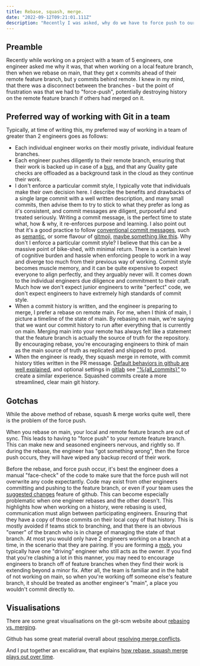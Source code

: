 ```yaml
---
title: Rebase, squash, merge.
date: "2022-09-12T09:21:01.111Z"
description: "Recently I was asked, why do we have to force push to our remote feature branch, when rebasing on main? I noticed it could be a lesson in git fundamentals."
---
```


<h2 style="margin-bottom:0.5rem;">Preamble</h2>

Recently while working on a project with a team of 5 engineers, one engineer asked me why it was, that when working on a local feature branch, then when we rebase on main, that they get x commits ahead of their remote feature branch, but y commits behind remote. I knew in my mind, that there was a disconnect between the branches - but the point of frustration was that we had to "force-push", potentially destroying history on the remote feature branch if others had merged on it.

<h2 style="margin-bottom:0.5rem;">Preferred way of working with Git in a team</h2>

Typically, at time of writing this, my preferred way of working in a team of greater than 2 engineers goes as follows:

- Each individual engineer works on their mostly private, individual feature branches.
- Each engineer pushes diligently to their remote branch, ensuring that their work is backed up in case of a [bus](https://en.wikipedia.org/wiki/Bus_factor), and that any Quality gate checks are offloaded as a background task in the  cloud as they continue their work.
- I don't enforce a particular commit style, I typically vote that individuals make their own decision here. I describe the benefits and drawbacks of a single large commit with a well written description, and many small commits, then advise them to try to stick to what they prefer as long as it's consistent, and commit messages are diligent, purposeful and treated seriously. Writing a commit message, is the perfect time to state what, how & why, it re-enforces purpose and learning. I also point out that it's a good practice to follow [conventional commit messages](https://www.conventionalcommits.org/en/v1.0.0/), such as [semantic](https://gist.github.com/joshbuchea/6f47e86d2510bce28f8e7f42ae84c716), or some flavour of [gitmoji](https://gitmoji.dev), [maybe something like this](https://gist.github.com/kdevo/ee396757c0edf256b1633810e5d0f9b8). Why don't I enforce a particular commit style? I believe that this can be a massive point of bike-shed, with minimal return. There is a certain level of cognitive burden and hassle when enforcing people to work in a way and diverge too much from their previous way of working. Commit style becomes muscle memory, and it can be quite expensive to expect everyone to align perfectly, and they arguably never will. It comes down to the individual engineers due diligence and commitment to their craft. Much how we don't expect junior engineers to write "perfect" code, we don't expect engineers to have extremely high standards of commit style.
- When a commit history is written, and the engineer is preparing to merge, I prefer a rebase on remote main. For me, when I think of main, I picture a timeline of the state of main. By rebasing on main, we're saying that we want our commit history to run after everything that is currently on main. Merging main into your remote has always felt like a statement that the feature branch is actually the source of truth for the repository. By encouraging rebase, you're encouraging engineers to think of main as the main source of truth as replicated and shipped to prod.
- When the engineer is ready, they squash merge in remote, with commit history titles written in the PR message. [Default behaviors in github are well explained](https://docs.github.com/en/pull-requests/collaborating-with-pull-requests/incorporating-changes-from-a-pull-request/about-pull-request-merges), and optional settings in [gitlab](https://docs.gitlab.com/ee/user/project/merge_requests/squash_and_merge.html) see ["%{all_commits}"](https://docs.gitlab.com/ee/user/project/merge_requests/commit_templates.html) to create a similar experience. Squashed commits create a more streamlined, clear main git history.

<h2 style="margin-bottom:0.5rem;">Gotchas</h2>

While the above method of rebase, squash & merge works quite well, there is the problem of the force push. 

When you rebase on main, your local and remote feature branch are out of sync. This leads to having to "force push" to your remote feature branch. This can make new and seasoned engineers nervous, and rightly so. If during the rebase, the engineer has "got something wrong", then the force push occurs, they will have wiped any backup record of their work. 

Before the rebase, and force push occur, it's best the engineer does a manual "face-check" of the code to make sure that the force push will not overwrite any code expectantly. Code may exist from other engineers committing and pushing to the feature branch, or even if your team uses the [suggested changes](https://docs.github.com/en/pull-requests/collaborating-with-pull-requests/reviewing-changes-in-pull-requests/incorporating-feedback-in-your-pull-request#applying-suggested-changes) feature of github.  This can become especially problematic when one engineer rebases and the other doesn't. This highlights how when working on a history, were rebasing is used, communication must align between participating engineers. Ensuring that they have a copy of those commits on their local copy of that history. This is mostly avoided if teams stick to branching, and that there is an obvious "owner" of the branch who is in charge of managing the state of that branch. At most you would only have 2 engineers working on a branch at a time, in the scenario that they are pairing. If you are forming a [mob](https://en.wikipedia.org/wiki/Mob_programming), you typically have one "driving" engineer who still acts as the owner. If you find that you're clashing a lot in this manner, you may need to encourage engineers to branch off of feature branches when they find their work is extending beyond a minor fix. After all, the team is familiar and in the habit of not working on main, so when you're working off someone else's feature branch, it should be treated as another engineer's "main", a place you wouldn't commit directly to.

<h2 style="margin-bottom:0.5rem;">Visualisations</h2>

There are some great visualisations on the git-scm website about [rebasing vs. merging](https://git-scm.com/book/en/v2/Git-Branching-Rebasing).

Github has some great material overall about [resolving merge conflicts](https://docs.github.com/en/pull-requests/collaborating-with-pull-requests/addressing-merge-conflicts).

And I put together an excalidraw, that explains [how rebase, squash merge plays out over time](https://excalidraw.com/#json=cbWrq22fdMdgkOshsffqo,foVBnoYAcehF9DfjAcywKg).

